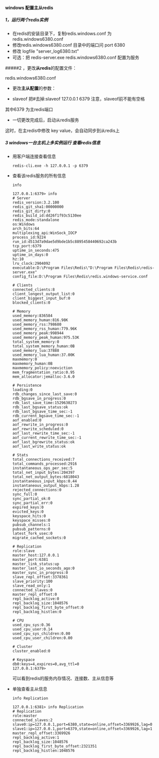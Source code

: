 #### windows 配置主从redis

##### 1，运行两个redis实例

* 在redis的安装目录下，复制redis.windows.conf 为 redis.windows6380.conf
* 修改redis.windows6380.conf 目录中的端口问 port 6380
* 修改 logfile "server_log6380.txt"
* 可选：把 redis-server.exe redis.windows6380.conf 配置为服务 


#####2 ，更改**从redis**的配置文件： 

redis.windows6380.conf

* 更改**主从配置**的参数：

*  slaveof <masterip> <masterport>  把#去掉:slaveof 127.0.0.1 6379  注意，slaveof前不能有空格

  其中6379 为主redis端口

* 一切更改完成后，启动从redis服务


这时，在主redis中修改 key value，会自动同步到从redis上



##### 3 windows一台主机上多实例运行 查看redis信息

* 用客户端连接查看信息

  ~~~shel
  redis-cli.exe -h 127.0.0.1 -p 6379
  ~~~

* 查看该redis服务的所有信息

  ~~~shell
  info

  127.0.0.1:6379> info
  # Server
  redis_version:3.2.100
  redis_git_sha1:00000000
  redis_git_dirty:0
  redis_build_id:dd26f1f93c5130ee
  redis_mode:standalone
  os:Windows
  arch_bits:64
  multiplexing_api:WinSock_IOCP
  process_id:9224
  run_id:d513d7a9dae5d9bde1b5c8895458440692ca243b
  tcp_port:6379
  uptime_in_seconds:475
  uptime_in_days:0
  hz:10
  lru_clock:2904092
  executable:D:\Program Files\Redis\"D:\Program Files\Redis\redis-server.exe"
  config_file:D:\Program Files\Redis\redis.windows-service.conf

  # Clients
  connected_clients:8
  client_longest_output_list:0
  client_biggest_input_buf:0
  blocked_clients:0

  # Memory
  used_memory:836584
  used_memory_human:816.98K
  used_memory_rss:798680
  used_memory_rss_human:779.96K
  used_memory_peak:998944
  used_memory_peak_human:975.53K
  total_system_memory:0
  total_system_memory_human:0B
  used_memory_lua:37888
  used_memory_lua_human:37.00K
  maxmemory:0
  maxmemory_human:0B
  maxmemory_policy:noeviction
  mem_fragmentation_ratio:0.95
  mem_allocator:jemalloc-3.6.0

  # Persistence
  loading:0
  rdb_changes_since_last_save:0
  rdb_bgsave_in_progress:0
  rdb_last_save_time:1529630273
  rdb_last_bgsave_status:ok
  rdb_last_bgsave_time_sec:-1
  rdb_current_bgsave_time_sec:-1
  aof_enabled:0
  aof_rewrite_in_progress:0
  aof_rewrite_scheduled:0
  aof_last_rewrite_time_sec:-1
  aof_current_rewrite_time_sec:-1
  aof_last_bgrewrite_status:ok
  aof_last_write_status:ok

  # Stats
  total_connections_received:7
  total_commands_processed:2916
  instantaneous_ops_per_sec:5
  total_net_input_bytes:204397
  total_net_output_bytes:6818043
  instantaneous_input_kbps:0.44
  instantaneous_output_kbps:1.28
  rejected_connections:0
  sync_full:0
  sync_partial_ok:0
  sync_partial_err:0
  expired_keys:0
  evicted_keys:0
  keyspace_hits:0
  keyspace_misses:0
  pubsub_channels:1
  pubsub_patterns:0
  latest_fork_usec:0
  migrate_cached_sockets:0

  # Replication
  role:slave
  master_host:127.0.0.1
  master_port:6381
  master_link_status:up
  master_last_io_seconds_ago:0
  master_sync_in_progress:0
  slave_repl_offset:3378361
  slave_priority:100
  slave_read_only:1
  connected_slaves:0
  master_repl_offset:0
  repl_backlog_active:0
  repl_backlog_size:1048576
  repl_backlog_first_byte_offset:0
  repl_backlog_histlen:0

  # CPU
  used_cpu_sys:0.36
  used_cpu_user:0.14
  used_cpu_sys_children:0.00
  used_cpu_user_children:0.00

  # Cluster
  cluster_enabled:0

  # Keyspace
  db0:keys=4,expires=0,avg_ttl=0
  127.0.0.1:6379>
  ~~~

  可以看到redis的服务内存情况、连接数、主从信息等

* 单独查看主从信息

  ~~~shell
  info Replication

  127.0.0.1:6381> info Replication
  # Replication
  role:master
  connected_slaves:2
  slave0:ip=127.0.0.1,port=6380,state=online,offset=3369926,lag=0
  slave1:ip=127.0.0.1,port=6379,state=online,offset=3369926,lag=1
  master_repl_offset:3369926
  repl_backlog_active:1
  repl_backlog_size:1048576
  repl_backlog_first_byte_offset:2321351
  repl_backlog_histlen:1048576
  ~~~

  ​







